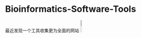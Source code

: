 # Bioinformatics-Software-Tools
最近发现一个工具收集更为全面的网站
[<img  src="https://bioinformaticshome.com/assets/images/dr_martti-blue-186x60.png" width="10%" height="10%" />](https://bioinformaticshome.com/tools/tools-main.html)
